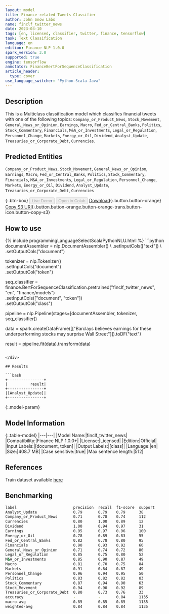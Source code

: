 ```yaml
---
layout: model
title: Finance-related Tweets Classifier
author: John Snow Labs
name: finclf_twitter_news
date: 2023-03-10
tags: [en, licensed, classifier, twitter, finance, tensorflow]
task: Text Classification
language: en
edition: Finance NLP 1.0.0
spark_version: 3.0
supported: true
engine: tensorflow
annotator: FinanceBertForSequenceClassification
article_header:
  type: cover
use_language_switcher: "Python-Scala-Java"
---
```


## Description

This is a Multiclass classification model which classifies financial tweets with one of the following topics: `Company_or_Product_News`, `Stock_Movement`, `General_News_or_Opinion`, `Earnings`, `Macro`, `Fed_or_Central_Banks`, `Politics`, `Stock_Commentary`, `Financials`, `M&A_or_Investments`, `Legal_or_Regulation`, `Personnel_Change`, `Markets`, `Energy_or_Oil`, `Dividend`, `Analyst_Update`, `Treasuries_or_Corporate_Debt`, `Currencies`.

## Predicted Entities

`Company_or_Product_News`, `Stock_Movement`, `General_News_or_Opinion`, `Earnings`, `Macro`, `Fed_or_Central_Banks`, `Politics`, `Stock_Commentary`, `Financials`, `M&A_or_Investments`, `Legal_or_Regulation`, `Personnel_Change`, `Markets`, `Energy_or_Oil`, `Dividend`, `Analyst_Update`, `Treasuries_or_Corporate_Debt`, `Currencies`

{:.btn-box}
<button class="button button-orange" disabled>Live Demo</button>
<button class="button button-orange" disabled>Open in Colab</button>
[Download](https://s3.amazonaws.com/auxdata.johnsnowlabs.com/finance/models/finclf_twitter_news_en_1.0.0_3.0_1678444505428.zip){:.button.button-orange}
[Copy S3 URI](s3://auxdata.johnsnowlabs.com/finance/models/finclf_twitter_news_en_1.0.0_3.0_1678444505428.zip){:.button.button-orange.button-orange-trans.button-icon.button-copy-s3}

## How to use



<div class="tabs-box" markdown="1">
{% include programmingLanguageSelectScalaPythonNLU.html %}
```python
documentAssembler = nlp.DocumentAssembler() \
    .setInputCols(["text"]) \
    .setOutputCols("document")

tokenizer = nlp.Tokenizer() \
    .setInputCols("document") \
    .setOutputCol("token")

seq_classifier = finance.BertForSequenceClassification.pretrained("finclf_twitter_news", "en", "finance/models") \
    .setInputCols(["document", "token"]) \
    .setOutputCol("class")
    
pipeline = nlp.Pipeline(stages=[documentAssembler, tokenizer, seq_classifier])

data = spark.createDataFrame([["Barclays believes earnings for these underperforming stocks may surprise Wall Street"]]).toDF("text")

result = pipeline.fit(data).transform(data)
```

</div>

## Results

```bash
+----------------+
|          result|
+----------------+
|[Analyst_Update]|
+----------------+
```

{:.model-param}
## Model Information

{:.table-model}
|---|---|
|Model Name:|finclf_twitter_news|
|Compatibility:|Finance NLP 1.0.0+|
|License:|Licensed|
|Edition:|Official|
|Input Labels:|[document, token]|
|Output Labels:|[class]|
|Language:|en|
|Size:|408.7 MB|
|Case sensitive:|true|
|Max sentence length:|512|

## References

Train dataset available [here](https://huggingface.co/datasets/zeroshot/twitter-financial-news-topic)

## Benchmarking

```bash
label                         precision  recall  f1-score  support 
Analyst_Update                0.79       0.79    0.79      38      
Company_or_Product_News       0.71       0.78    0.74      112     
Currencies                    0.80       1.00    0.89      12      
Dividend                      1.00       0.94    0.97      31      
Earnings                      0.95       0.97    0.96      100     
Energy_or_Oil                 0.78       0.89    0.83      55      
Fed_or_Central_Banks          0.82       0.78    0.80      95      
Financials                    0.90       0.93    0.92      60      
General_News_or_Opinion       0.71       0.74    0.72      80      
Legal_or_Regulation           0.85       0.75    0.80      52      
M&A_or_Investments            0.85       0.90    0.87      49      
Macro                         0.81       0.70    0.75      84      
Markets                       0.91       0.84    0.87      49      
Personnel_Change              0.96       0.94    0.95      50      
Politics                      0.83       0.82    0.82      83      
Stock_Commentary              0.87       0.94    0.90      63      
Stock_Movement                0.94       0.90    0.92      89      
Treasuries_or_Corporate_Debt  0.80       0.73    0.76      33      
accuracy                      -          -       0.84      1135    
macro-avg                     0.85       0.85    0.85      1135    
weighted-avg                  0.84       0.84    0.84      1135    
```